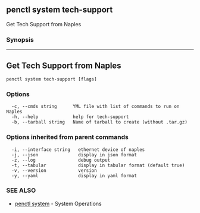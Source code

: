 ## penctl system tech-support

Get Tech Support from Naples

### Synopsis



------------------------------
 Get Tech Support from Naples 
------------------------------


```
penctl system tech-support [flags]
```

### Options

```
  -c, --cmds string      YML file with list of commands to run on Naples
  -h, --help             help for tech-support
  -b, --tarball string   Name of tarball to create (without .tar.gz)
```

### Options inherited from parent commands

```
  -i, --interface string   ethernet device of naples
  -j, --json               display in json format
  -z, --log                debug output
  -t, --tabular            display in tabular format (default true)
  -v, --version            version
  -y, --yaml               display in yaml format
```

### SEE ALSO
* [penctl system](penctl_system.md)	 - System Operations

